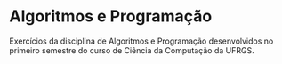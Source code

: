# Algoritmos e Programação
Exercícios da disciplina de Algoritmos e Programação desenvolvidos no primeiro semestre do curso de Ciência da Computação da UFRGS.
